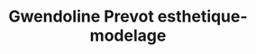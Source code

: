 ---
title: "Gwendoline Prevot esthetique-modelage"
url: /etaples/gwendoline-prevot-esthetique-modelage/
shop: beauté
---